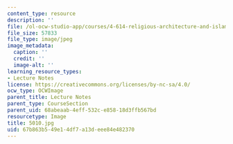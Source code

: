 ```yaml
---
content_type: resource
description: ''
file: /ol-ocw-studio-app/courses/4-614-religious-architecture-and-islamic-cultures-fall-2002/67b863b549e14df7a13deee84e482370_5010.jpg
file_size: 57833
file_type: image/jpeg
image_metadata:
  caption: ''
  credit: ''
  image-alt: ''
learning_resource_types:
- Lecture Notes
license: https://creativecommons.org/licenses/by-nc-sa/4.0/
ocw_type: OCWImage
parent_title: Lecture Notes
parent_type: CourseSection
parent_uid: 68abeaab-4eff-532c-e858-18d3ffb567bd
resourcetype: Image
title: 5010.jpg
uid: 67b863b5-49e1-4df7-a13d-eee84e482370
---
```

